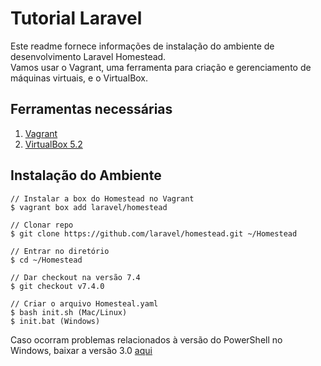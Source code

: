 # Tutorial Laravel
Este readme fornece informações de instalação do ambiente de desenvolvimento Laravel Homestead.  
Vamos usar o Vagrant, uma ferramenta para criação e gerenciamento de máquinas virtuais, e o VirtualBox. 

## Ferramentas necessárias
1. [Vagrant](https://www.vagrantup.com/downloads.html)
2. [VirtualBox 5.2](https://www.virtualbox.org/wiki/Downloads)

## Instalação do Ambiente
```
// Instalar a box do Homestead no Vagrant
$ vagrant box add laravel/homestead

// Clonar repo
$ git clone https://github.com/laravel/homestead.git ~/Homestead

// Entrar no diretório
$ cd ~/Homestead

// Dar checkout na versão 7.4
$ git checkout v7.4.0

// Criar o arquivo Homesteal.yaml
$ bash init.sh (Mac/Linux)
$ init.bat (Windows)
```
Caso ocorram problemas relacionados à versão do PowerShell no Windows, baixar a versão 3.0 [aqui](https://www.microsoft.com/en-us/download/details.aspx?id=34595)

